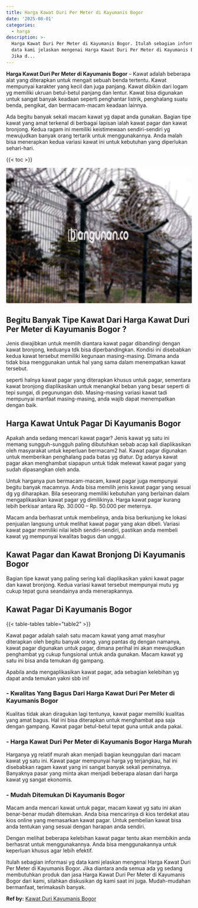```yaml
---
title: Harga Kawat Duri Per Meter di Kayumanis Bogor
date: '2025-08-01'
categories:
  - harga
description: >-
  Harga Kawat Duri Per Meter di Kayumanis Bogor. Itulah sebagian informasi yg
  data kami jelaskan mengenai Harga Kawat Duri Per Meter di Kayumanis Bogor.
  Jika d...
---
```


**Harga Kawat Duri Per Meter di Kayumanis Bogor** – Kawat adalah beberapa alat yang diterapkan untuk mengait sebuah benda tertentu. Kawat mempunyai karakter yang kecil dan juga panjang. Kawat dibikin dari logam yg memiliki ukruan betul-betul panjang dan lentur. Kawat bisa digunakan untuk sangat banyak keadaan seperti penghantar listrik, penghalang suatu benda, pengikat, dan bermacam-macam keadaan lainnya.

Ada begitu banyak sekali macam kawat yg dapat anda gunakan. Bagian tipe kawat yang amat terkenal di berbagai lapisan ialah kawat pagar dan kawat bronjong. Kedua ragam ini memiliki keistimewaan sendiri-sendiri yg mewujudkan banyak orang tertarik untuk menggunakannya. Anda malah bisa menerapkan kedua variasi kawat ini untuk kebutuhan yang diperlukan sehari-hari.

{{< toc >}}

![Harga Kawat Duri Per Meter di Kayumanis Bogor](/images/jual-kawat-murah37.png)

## Begitu Banyak Tipe Kawat Dari Harga Kawat Duri Per Meter di Kayumanis Bogor ?

Jenis diwajibkan untuk memlih diantara kawat pagar dibandingi dengan kawat bronjong, keduanya tdk bisa diperbandingkan. Kondisi ini disebabkan kedua kawat tersebut memiliki kegunaan masing-masing. Dimana anda tidak bisa menggunakan untuk hal yang sama dalam menempatkan kawat tersebut.

seperti halnya kawat pagar yang diterapkan khusus untuk pagar, sementara kawat bronjong diaplikasikan untuk menangkal beban yang besar seperti di tepi sungai, di pegunungan dsb. Masing-masing variasi kawat tadi mempunyai manfaat masing-masing, anda wajib dapat menempatkan dengan baik.

## Harga Kawat Untuk Pagar Di Kayumanis Bogor

Apakah anda sedang mencari kawat pagar? Jenis kawat yg satu ini memang sungguh-sungguh paling dibutuhkan sebab acap kali diaplikasikan oleh masyarakat untuk keperluan bermacam2 hal. Kawat pagar digunakan untuk memberikan penghalang pada batas yg diatur. Dg adanya kawat pagar akan menghambat siapapun untuk tidak melewat kawat pagar yang sudah dipasangkan oleh anda.

Untuk harganya pun bermacam-macam, kawat pagar juga mempunyai begitu banyak macamnya. Anda bisa memilih jenis kawat pagar yang sesuai dg yg diharapkan. Bila seseorang memiliki kebutuhan yang berlainan dalam mengaplikasikan kawat pagar yg dimilikinya. Harga kawat pagar kurang lebih berkisar antara Rp. 30.000 – Rp. 50.000 per meternya.

Macam anda berhasrat untuk membelinya, anda bisa berkunjung ke lokasi penjualan langsung untuk melihat kawat pagar yang akan dibeli. Variasi kawat pagar memiliki nilai lebih sendiri-sendiri, pastikan anda membeli kawat yg mempunyai kwalitas bagus dan unggul.

## Kawat Pagar dan Kawat Bronjong Di Kayumanis Bogor

Bagian tipe kawat yang paling sering kali diaplikasikan yakni kawat pagar dan kawat bronjong. Kedua variasi kawat tersebut mempunyai mutu yg cukup tepat guna seandainya anda menerapkannya.

## Kawat Pagar Di Kayumanis Bogor

{{< table-tables table="table2" >}}

Kawat pagar adalah salah satu macam kawat yang amat masyhur diterapkan oleh begitu banyak orang. yang pantas dg dengan namanya, kawat pagar digunakan untuk pagar, dimana perihal ini akan mewujudkan penghambat yg cukup fungsional untuk anda gunakan. Macam kawat yg satu ini bisa anda temukan dg gampang.

Apabila anda mengaplikasikan kawat pagar, ada sebagian kelebihan yg dapat anda temukan yakni sbb ini!

### \- Kwalitas Yang Bagus Dari Harga Kawat Duri Per Meter di Kayumanis Bogor

Kualitas tidak akan diragukan lagi tentunya, kawat pagar memiliki kualitas yang amat bagus. Hal ini bisa diterapkan untuk menghambat apa saja dengan gampang. Kawat pagar betul-betul tepat guna untuk anda pakai.

### \- Harga Kawat Duri Per Meter di Kayumanis Bogor Harga Murah

Harganya yg relatif murah akan menjadi bagian keunggulan dari macam kawat yg satu ini. Kawat pagar mempunyai harga yg terjangkau, hal ini disebabkan ragam kawat yang ini sangat banyak sekali peminatnya. Banyaknya pasar yang minta akan menjadi beberapa alasan dari harga kawat yg sangat ekonomis.

### \- Mudah Ditemukan Di Kayumanis Bogor

Macam anda mencari kawat untuk pagar, macam kawat yg satu ini akan benar-benar mudah ditemukan. Anda bisa mencarinya di kios terdekat atau kios online yang memasarkan kawat pagar. Untuk pembelian kawat bisa anda tentukan yang sesuai dengan harapan anda sendiri.

Dengan melihat beberapa kelebihan kawat pagar tentu akan membikin anda berhasrat untuk menggunakannya. Anda bisa menggunakannya untuk keperluan khusus agar lebih efektif.

Itulah sebagian informasi yg data kami jelaskan mengenai Harga Kawat Duri Per Meter di Kayumanis Bogor. Jika diantara anda semua ada yg sedang membutuhkan produk dan jasa Harga Kawat Duri Per Meter di Kayumanis Bogor dari kami, silahkan diskusikan dg kami saat ini juga. Mudah-mudahan bermanfaat, terimakasih banyak.

**Ref by:** [Kawat Duri Kayumanis Bogor](https://id.wikipedia.org/wiki/Kawat)
